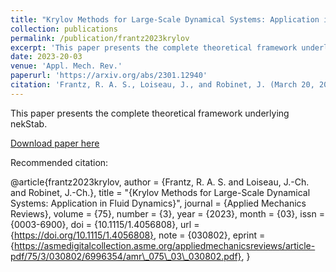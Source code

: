 ```yaml
---
title: "Krylov Methods for Large-Scale Dynamical Systems: Application in Fluid Dynamics"
collection: publications
permalink: /publication/frantz2023krylov
excerpt: 'This paper presents the complete theoretical framework underlying nekStab.'
date: 2023-20-03
venue: 'Appl. Mech. Rev.'
paperurl: 'https://arxiv.org/abs/2301.12940'
citation: 'Frantz, R. A. S., Loiseau, J., and Robinet, J. (March 20, 2023). "Krylov Methods for Large-Scale Dynamical Systems: Application in Fluid Dynamics." ASME. Appl. Mech. Rev. May 2023; 75(3): 030802. https://doi.org/10.1115/1.4056808.'
---
```

This paper presents the complete theoretical framework underlying nekStab.


[Download paper here](https://arxiv.org/abs/2301.12940)

Recommended citation: 

@article{frantz2023krylov,
    author = {Frantz, R. A. S. and Loiseau, J.-Ch. and Robinet, J.-Ch.},
    title = "{Krylov Methods for Large-Scale Dynamical Systems: Application in Fluid Dynamics}",
    journal = {Applied Mechanics Reviews},
    volume = {75},
    number = {3},
    year = {2023},
    month = {03},
    issn = {0003-6900},
    doi = {10.1115/1.4056808},
    url = {https://doi.org/10.1115/1.4056808},
    note = {030802},
    eprint = {https://asmedigitalcollection.asme.org/appliedmechanicsreviews/article-pdf/75/3/030802/6996354/amr\_075\_03\_030802.pdf},
}
